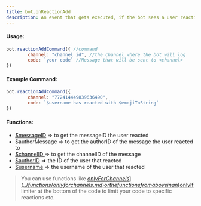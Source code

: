 ```yaml
---
title: bot.onReactionAdd
description: An event that gets executed, if the bot sees a user reacting with a reaction to a message. To let the bot listen to the event, add one bot.onReactionAdd() callback inside your mainfile.
---
```


#### Usage:

```javascript
bot.reactionAddCommand({ //command
        channel: "channel id", //the channel where the bot will log
        code: `your code` //Message that will be sent to <channel>
})
```

#### Example Command:

```javascript
bot.reactionAddCommand({
        channel: "772414449839636490", 
        code: `$username has reacted with $emojiToString`
})
```

#### Functions:

* [$messageID](../functions/usermessageid.md) => to get the messageID the user reacted
* $authorMessage => to get the authorID of the message the user reacted to
* [$channelID ](../functions/channelid.md)=> to get the channelID of the message
* [$authorID](../functions/authorid.md) => the ID of the user that reacted
* [$username](../functions/username.md) => the username of the user that reacted

> You can use functions like [$onlyForChannels](../functions/onlyforchannels.md) or the functions from above in an [$onlyIf](../functions/onlyif.md) limiter at the bottom of the code to limit your code to specific reactions etc.